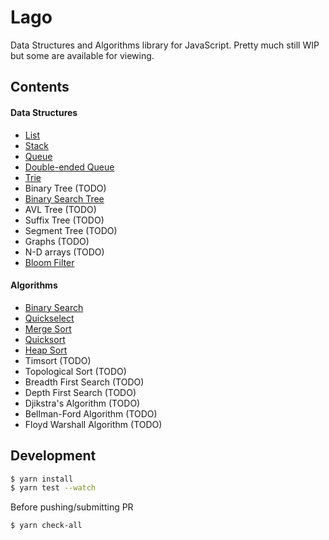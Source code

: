 # Lago

Data Structures and Algorithms library for JavaScript. Pretty much still WIP but some are available for viewing.

## Contents

#### Data Structures

- [List](lib/data-structures/List.js)
- [Stack](lib/data-structures/Stack.js)
- [Queue](lib/data-structures/Queue.js)
- [Double-ended Queue](lib/data-structures/Deque.js)
- [Trie](lib/data-structures/Trie.js)
- Binary Tree (TODO)
- [Binary Search Tree]((lib/data-structures/BinarySearchTree.js))
- AVL Tree (TODO)
- Suffix Tree (TODO)
- Segment Tree (TODO)
- Graphs (TODO)
- N-D arrays (TODO)
- [Bloom Filter](lib/data-structures/BloomFilter.js)

#### Algorithms

- [Binary Search](lib/algorithms/binarySearch.js)
- [Quickselect](lib/algorithms/quickSelect.js)
- [Merge Sort](lib/algorithms/mergeSort.js)
- [Quicksort](lib/algorithms/quickSort.js)
- [Heap Sort](lib/algorithms/heapSort.js)
- Timsort (TODO)
- Topological Sort (TODO)
- Breadth First Search (TODO)
- Depth First Search (TODO)
- Djikstra's Algorithm (TODO)
- Bellman-Ford Algorithm (TODO)
- Floyd Warshall Algorithm (TODO)

## Development

```sh
$ yarn install
$ yarn test --watch
```

Before pushing/submitting PR

```sh
$ yarn check-all
```
